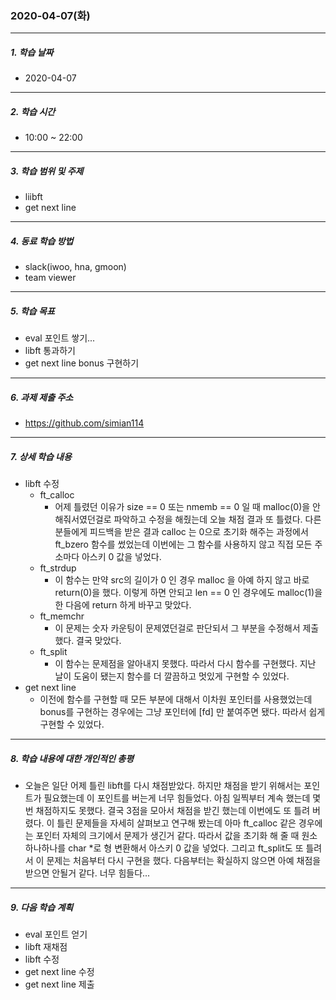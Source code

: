 ### 2020-04-07(화)

-----

##### 1. 학습 날짜

- 2020-04-07

-----

##### 2. 학습 시간

- 10:00 ~ 22:00

-----

##### 3. 학습 범위 및 주제

- liibft
- get next line

-----

##### 4. 동료 학습 방법

- slack(iwoo, hna, gmoon)
- team viewer

-----

##### 5. 학습 목표

- eval 포인트  쌓기...
- libft 통과하기
- get next line bonus 구현하기

-----

##### 6. 과제 제출 주소

- https://github.com/simian114

-----

##### 7. 상세 학습 내용

- libft 수정
  - ft_calloc
    - 어제 틀렸던 이유가 size == 0 또는 nmemb == 0 일 때 malloc(0)을 안해줘서였던걸로 파악하고 수정을 해줬는데 오늘 채점 결과 또 틀렸다. 다른 분들에게 피드백을 받은 결과 calloc 는 0으로 초기화 해주는 과정에서 ft_bzero 함수를 썼었는데 이번에는 그 함수를 사용하지 않고 직접 모든 주소마다 아스키 0 값을 넣었다.
  - ft_strdup
    - 이 함수는 만약 src의 길이가 0 인 경우 malloc 을 아예 하지 않고 바로 return(0)을 했다. 이렇게 하면 안되고 len == 0 인 경우에도 malloc(1)을 한 다음에 return 하게 바꾸고 맞았다.
  - ft_memchr
    - 이 문제는 숫자 카운팅이 문제였던걸로 판단되서 그 부분을 수정해서 제출했다. 결국 맞았다.
  - ft_split
    - 이 함수는 문제점을 알아내지 못했다. 따라서 다시 함수를 구현했다. 지난 날이 도움이 됐는지 함수를 더 깔끔하고 멋있게 구현할 수 있었다.
- get next line
  - 이전에 함수를 구현할 때 모든 부분에 대해서 이차원 포인터를 사용했었는데 bonus를 구현하는 경우에는 그냥 포인터에 [fd] 만 붙여주면 됐다. 따라서 쉽게 구현할 수 있었다.

-----

##### 8. 학습 내용에 대한 개인적인 총평

- 오늘은 일단 어제 틀린 libft를 다시 채점받았다. 하지만 채점을 받기 위해서는 포인트가 필요했는데 이 포인트를 버는게 너무 힘들었다. 아침 일찍부터 계속 했는데 몇 번 채점하지도 못했다. 결국 3점을 모아서 채점을 받긴 했는데 이번에도 또 틀려 버렸다. 이 틀린 문제들을 자세히 살펴보고 연구해 봤는데 아마 ft_calloc 같은 경우에는 포인터 자체의 크기에서 문제가 생긴거 같다. 따라서 값을  초기화 해 줄 때 원소 하나하나를 char *로 형 변환해서 아스키 0 값을 넣었다. 그리고 ft_split도 또 틀려서 이 문제는 처음부터 다시 구현을 했다. 다음부터는 확실하지 않으면 아예 채점을 받으면 안될거 같다. 너무 힘들다...

-----

##### 9. 다음 학습 계획

- eval 포인트 얻기
- libft 재채점
- libft 수정
- get next line 수정
- get next line 제출

